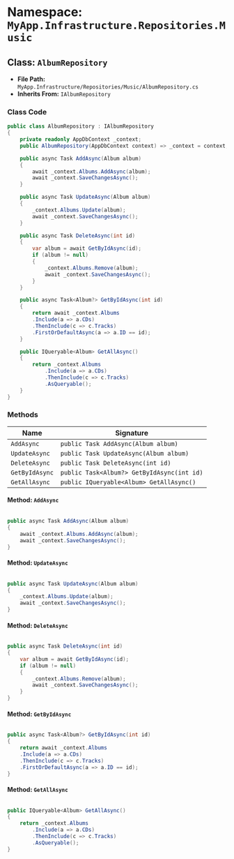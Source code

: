# Namespace: `MyApp.Infrastructure.Repositories.Music`

## Class: `AlbumRepository`

- **File Path:** `MyApp.Infrastructure/Repositories/Music/AlbumRepository.cs`
- **Inherits From:** `IAlbumRepository`

### Class Code

```csharp
public class AlbumRepository : IAlbumRepository
{
    private readonly AppDbContext _context;
    public AlbumRepository(AppDbContext context) => _context = context;

    public async Task AddAsync(Album album)
    {
        await _context.Albums.AddAsync(album);
        await _context.SaveChangesAsync();
    }

    public async Task UpdateAsync(Album album)
    {
        _context.Albums.Update(album);
        await _context.SaveChangesAsync();
    }

    public async Task DeleteAsync(int id)
    {
        var album = await GetByIdAsync(id);
        if (album != null)
        {
            _context.Albums.Remove(album);
            await _context.SaveChangesAsync();
        }
    }

    public async Task<Album?> GetByIdAsync(int id)
    {
        return await _context.Albums
        .Include(a => a.CDs)
        .ThenInclude(c => c.Tracks)
        .FirstOrDefaultAsync(a => a.ID == id);
    }

    public IQueryable<Album> GetAllAsync()
    {
        return _context.Albums
            .Include(a => a.CDs)
            .ThenInclude(c => c.Tracks)
            .AsQueryable();
    }
}

```

### Methods

| Name | Signature |
|------|-----------|
| `AddAsync` | `public Task AddAsync(Album album)` |
| `UpdateAsync` | `public Task UpdateAsync(Album album)` |
| `DeleteAsync` | `public Task DeleteAsync(int id)` |
| `GetByIdAsync` | `public Task<Album?> GetByIdAsync(int id)` |
| `GetAllAsync` | `public IQueryable<Album> GetAllAsync()` |

#### Method: `AddAsync`

```csharp

public async Task AddAsync(Album album)
{
    await _context.Albums.AddAsync(album);
    await _context.SaveChangesAsync();
}

```

#### Method: `UpdateAsync`

```csharp

public async Task UpdateAsync(Album album)
{
    _context.Albums.Update(album);
    await _context.SaveChangesAsync();
}

```

#### Method: `DeleteAsync`

```csharp

public async Task DeleteAsync(int id)
{
    var album = await GetByIdAsync(id);
    if (album != null)
    {
        _context.Albums.Remove(album);
        await _context.SaveChangesAsync();
    }
}

```

#### Method: `GetByIdAsync`

```csharp

public async Task<Album?> GetByIdAsync(int id)
{
    return await _context.Albums
    .Include(a => a.CDs)
    .ThenInclude(c => c.Tracks)
    .FirstOrDefaultAsync(a => a.ID == id);
}

```

#### Method: `GetAllAsync`

```csharp

public IQueryable<Album> GetAllAsync()
{
    return _context.Albums
        .Include(a => a.CDs)
        .ThenInclude(c => c.Tracks)
        .AsQueryable();
}

```

